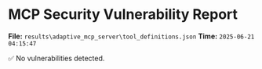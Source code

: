 # MCP Security Vulnerability Report
**File:** `results\adaptive_mcp_server\tool_definitions.json`
**Time:** `2025-06-21 04:15:47`

✅ No vulnerabilities detected.